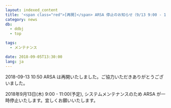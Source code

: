 ```yaml
---
layout: indexed_content
title: '<span class="red">[再開]</span> ARSA 停止のお知らせ（9/13 9:00 - 11:00）'
category: news
db:
  - ddbj
  - top

tags:
  - メンテナンス

date: 2018-09-05T13:30:00
lang: ja
---
```


<p><span class="red">2018-09-13 10:50 ARSA は再開いたしました。ご協力いただきありがとうございました。</span></p>

<p>2018年9月13日(木) 9:00 - 11:00(予定), システムメンテナンスのため ARSA が一時停止いたします。宜しくお願いいたします。</p>
